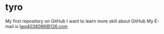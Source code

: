 # tyro
My first repository on GitHub
I want to learn more skill about GitHub
My E-mail is lwq4038086@126.com 
